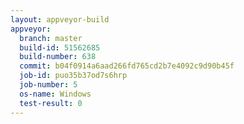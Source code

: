 ```yaml
---
layout: appveyor-build
appveyor:
  branch: master
  build-id: 51562685
  build-number: 638
  commit: b04f0914a6aad266fd765cd2b7e4092c9d90b45f
  job-id: puo35b37od7s6hrp
  job-number: 5
  os-name: Windows
  test-result: 0
---
```

